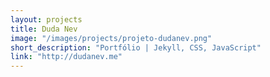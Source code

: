 ```yaml
---
layout: projects
title: Duda Nev
image: "/images/projects/projeto-dudanev.png"
short_description: "Portfólio | Jekyll, CSS, JavaScript"
link: "http://dudanev.me"
---
```

